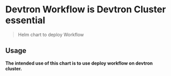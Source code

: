 # Devtron Workflow is Devtron Cluster essential

> Helm chart to deploy Workflow

## Usage

**The intended use of this chart is to use deploy workflow on devtron cluster.**